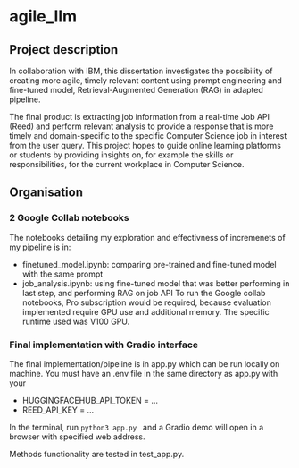 # agile_llm

## Project description

In collaboration with IBM, this dissertation investigates the possibility of creating more agile, timely relevant content using prompt engineering and fine-tuned model, Retrieval-Augmented Generation (RAG) in adapted pipeline.

The final product is extracting job information from a real-time Job API (Reed) and perform relevant analysis to provide a response that is more timely and domain-specific to the specific Computer Science job in interest from the user query. This project hopes to guide online learning platforms or students by providing insights on, for example the skills or responsibilities, for the current workplace in Computer Science.

## Organisation

### 2 Google Collab notebooks

The notebooks detailing my exploration and effectivness of incremenets of my pipeline is in:

- finetuned_model.ipynb: comparing pre-trained and fine-tuned model with the same prompt
- job_analysis.ipynb: using fine-tuned model that was better performing in last step, and performing RAG on job API
  To run the Google collab notebooks, Pro subscription would be required, because evaluation implemented require GPU use and additional memory. The specific runtime used was V100 GPU.

### Final implementation with Gradio interface

The final implementation/pipeline is in app.py which can be run locally on machine.
You must have an .env file in the same directory as app.py with your

- HUGGINGFACEHUB_API_TOKEN = ...
- REED_API_KEY = ...

In the terminal, run
`python3 app.py `
and a Gradio demo will open in a browser with specified web address.

Methods functionality are tested in test_app.py.
